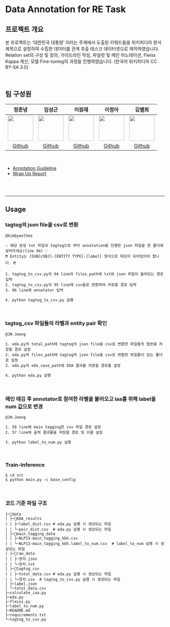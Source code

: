 # Data Annotation for RE Task

## 프로젝트 개요
본 프로젝트는 ‘대한민국 대통령’ 이라는 주제에서 도출된 키워드들을 위키피디아 문서 제목으로 설정하여 수집한 데이터를 관계 추출 테스크 데이터셋으로 제작하였습니다. <br/>
Relation set의 구성 및 정의, 가이드라인 작성, 파일럿 및 메인 어노테이션, Fleiss Kappa 계산, 모델 Fine-tuning의 과정을 진행하였습니다.
(한국어 위키피디아 CC BY-SA 3.0)

<br/>

## 팀 구성원

정준녕|임성근|이원재|이정아|김별희|
:-:|:-:|:-:|:-:|:-:
<img src='https://avatars.githubusercontent.com/u/51015187?v=4' height=80 width=80px></img>|<img src='https://avatars.githubusercontent.com/u/14817039?v=4' height=80 width=80px></img>|<img src='https://avatars.githubusercontent.com/u/61496071?v=4' height=80 width=80px></img>|<img src='https://avatars.githubusercontent.com/u/65378914?v=4' height=80 width=80px></img>|<img src='https://avatars.githubusercontent.com/u/42535803?v=4' height=80 width=80px></img>
[Github](https://github.com/ezez-refer)|[Github](https://github.com/lim4349)|[Github](https://github.com/wjlee-ling)|[Github](https://github.com/jjeongah)|[Github](https://github.com/kimbyeolhee)


<br>

* [Annotation Guideline](https://nextlevelpotato.notion.site/KLUE-RE-Annotation-guideline-c969709aaecf481bb580c913ef0446b1)
* [Wrap Up Report](https://nextlevelpotato.notion.site/Data-Annotation-for-RE-Wrap-Up-3122a61f46284e4f9180ca9c1270a29a)

<br/>
<br/>

---

## Usage

### tagtog의 json file을 csv로 변환

```
@kimbyeolhee

💡 해당 문장 txt 파일과 tagtog으로 부터 annotation을 진행한 json 파일을 한 폴더에 넣어주세요(line 94) 💡
❗❗ Entity는 [SUBJ/OBJ]-[ENTITY TYPE]-[label] 형식으로 태깅이 되어있어야 합니다. ❗❗ 

1. tagtog_to_csv.py의 94 line의 files_path에 txt와 json 파일이 들어있는 경로 입력
2. tagtog_to_csv.py의 95 line에 csv들로 변환하여 저장할 경로 입력
3. 96 line에 annotator 입력

4. python tagtog_to_csv.py 실행
```


<br/>

### tagtog_csv 파일들의 라벨과 entity pair 확인

```
@JN-Jeong

1. eda.py의 total_path에 tagtog의 json file을 csv로 변환한 파일들의 합본을 저장할 경로 설정
2. eda.py의 files_path에 tagtog의 json file을 csv로 변환한 파일들이 있는 폴더로 설정
3. eda.py의 eda_save_path에 EDA 결과를 저장할 경로를 설정

4. python eda.py 실행

```

<br/>

### 메인 태깅 후 annotator로 참여한 라벨을 불러오고 iaa를 위해 label을 num 값으로 변경

```
@JN-Jeong

1. 56 line에 main tagging한 csv 파일 경로 설정
2. 57 line에 출력 결과물을 저장할 경로 및 이름 설정

3. python label_to_num.py 실행

```

<br/>

### Train-Inference

```
$ cd src
$ python main.py -c base_config
```

<br/>

### 코드 기준 파일 구조

```
├─📁data
| ├─📁EDA_results
| | ├─label_dist.csv # eda.py 실행 시 생성되는 파일
| | └─pair_dist.csv  # eda.py 실행 시 생성되는 파일
| ├─📁main_tagging_data
| | ├─NLP13-main_tagging_kbh.csv
| | └─NLP13-main_tagging_kbh.label_to_num.csv  # label_to_num 실행 시 생성되는 파일
| ├─📁raw_data
| | ├─정치.json
| | └─정치.txt
| ├─📁tagtog_csv
| | ├─total_data.csv # eda.py 실행 시 생성되는 파일
| | └─정치.csv  # tagtog_to_csv.py 실행 시 생성되는 파일
| ├─label.json
| └─total_data.csv
├─calculate_iaa.py
├─eda.py
├─fleiss.py
├─label_to_num.py
├─README.md
├─requirements.txt
└─tagtog_to_csv.py
```
